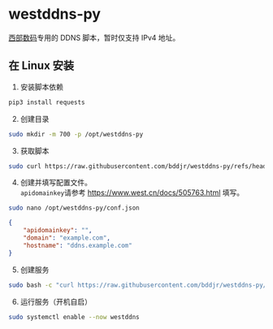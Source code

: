 # westddns-py

[西部数码](https://www.west.cn)专用的 DDNS 脚本，暂时仅支持 IPv4 地址。

## 在 Linux 安装

1. 安装脚本依赖

```bash
pip3 install requests
```

2. 创建目录

```bash
sudo mkdir -m 700 -p /opt/westddns-py
```

3. 获取脚本

```bash
sudo curl https://raw.githubusercontent.com/bddjr/westddns-py/refs/heads/main/westddns.py -o /opt/westddns-py/westddns.py
```

4. 创建并填写配置文件。  
   `apidomainkey`请参考 <https://www.west.cn/docs/505763.html> 填写。

```bash
sudo nano /opt/westddns-py/conf.json
```

```json
{
	"apidomainkey": "",
	"domain": "example.com",
	"hostname": "ddns.example.com"
}
```

5. 创建服务

```bash
sudo bash -c "curl https://raw.githubusercontent.com/bddjr/westddns-py/refs/heads/main/westddns.service -o /etc/systemd/system/westddns.service && systemctl daemon-reload"
```

6. 运行服务（开机自启）

```bash
sudo systemctl enable --now westddns
```
